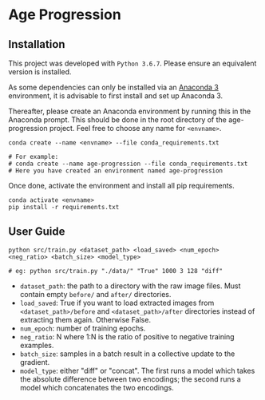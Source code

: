# Age Progression
## Installation
This project was developed with `Python 3.6.7`. Please ensure an equivalent version is installed.

As some dependencies can only be installed via an [Anaconda 3](https://www.anaconda.com/distribution/) environment, it is advisable to first install and set up Anaconda 3. 

Thereafter, please create an Anaconda environment by running this in the Anaconda prompt. This should be done in the root directory of the age-progression project. Feel free to choose any name for `<envname>`.
```
conda create --name <envname> --file conda_requirements.txt

# For example:
# conda create --name age-progression --file conda_requirements.txt
# Here you have created an environment named age-progression
```

Once done, activate the environment and install all pip requirements.
```
conda activate <envname>
pip install -r requirements.txt
```

## User Guide
```
python src/train.py <dataset_path> <load_saved> <num_epoch> <neg_ratio> <batch_size> <model_type>

# eg: python src/train.py "./data/" "True" 1000 3 128 "diff"
```
* `dataset_path`: the path to a directory with the raw image files. Must contain empty `before/` and `after/` directories.
* `load_saved`: True if you want to load extracted images from `<dataset_path>/before` and `<dataset_path>/after` directories instead of extracting them again. Otherwise False.
* `num_epoch`: number of training epochs.
* `neg_ratio`: N where 1:N is the ratio of positive to negative training examples.
* `batch_size`: samples in a batch result in a collective update to the gradient.
* `model_type`: either "diff" or "concat". The first runs a model which takes the absolute difference between two encodings; the second runs a model which concatenates the two encodings.